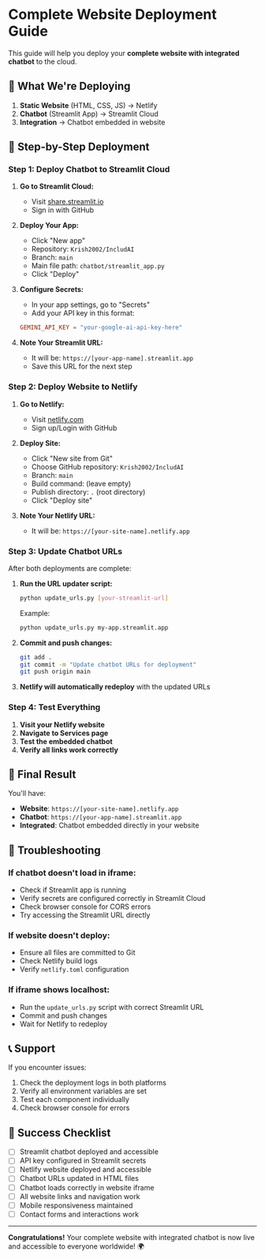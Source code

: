 # Complete Website Deployment Guide

This guide will help you deploy your **complete website with integrated chatbot** to the cloud.

## 🎯 What We're Deploying

1. **Static Website** (HTML, CSS, JS) → Netlify
2. **Chatbot** (Streamlit App) → Streamlit Cloud  
3. **Integration** → Chatbot embedded in website

## 🚀 Step-by-Step Deployment

### Step 1: Deploy Chatbot to Streamlit Cloud

1. **Go to Streamlit Cloud:**
   - Visit [share.streamlit.io](https://share.streamlit.io)
   - Sign in with GitHub

2. **Deploy Your App:**
   - Click "New app"
   - Repository: `Krish2002/IncludAI`
   - Branch: `main`
   - Main file path: `chatbot/streamlit_app.py`
   - Click "Deploy"

3. **Configure Secrets:**
   - In your app settings, go to "Secrets"
   - Add your API key in this format:
   ```toml
   GEMINI_API_KEY = "your-google-ai-api-key-here"
   ```

4. **Note Your Streamlit URL:**
   - It will be: `https://[your-app-name].streamlit.app`
   - Save this URL for the next step

### Step 2: Deploy Website to Netlify

1. **Go to Netlify:**
   - Visit [netlify.com](https://netlify.com)
   - Sign up/Login with GitHub

2. **Deploy Site:**
   - Click "New site from Git"
   - Choose GitHub repository: `Krish2002/IncludAI`
   - Branch: `main`
   - Build command: (leave empty)
   - Publish directory: `.` (root directory)
   - Click "Deploy site"

3. **Note Your Netlify URL:**
   - It will be: `https://[your-site-name].netlify.app`

### Step 3: Update Chatbot URLs

After both deployments are complete:

1. **Run the URL updater script:**
   ```bash
   python update_urls.py [your-streamlit-url]
   ```
   
   Example:
   ```bash
   python update_urls.py my-app.streamlit.app
   ```

2. **Commit and push changes:**
   ```bash
   git add .
   git commit -m "Update chatbot URLs for deployment"
   git push origin main
   ```

3. **Netlify will automatically redeploy** with the updated URLs

### Step 4: Test Everything

1. **Visit your Netlify website**
2. **Navigate to Services page**
3. **Test the embedded chatbot**
4. **Verify all links work correctly**

## 🎉 Final Result

You'll have:
- **Website**: `https://[your-site-name].netlify.app`
- **Chatbot**: `https://[your-app-name].streamlit.app`
- **Integrated**: Chatbot embedded directly in your website

## 🔧 Troubleshooting

### If chatbot doesn't load in iframe:
- Check if Streamlit app is running
- Verify secrets are configured correctly in Streamlit Cloud
- Check browser console for CORS errors
- Try accessing the Streamlit URL directly

### If website doesn't deploy:
- Ensure all files are committed to Git
- Check Netlify build logs
- Verify `netlify.toml` configuration

### If iframe shows localhost:
- Run the `update_urls.py` script with correct Streamlit URL
- Commit and push changes
- Wait for Netlify to redeploy

## 📞 Support

If you encounter issues:
1. Check the deployment logs in both platforms
2. Verify all environment variables are set
3. Test each component individually
4. Check browser console for errors

## 🎯 Success Checklist

- [ ] Streamlit chatbot deployed and accessible
- [ ] API key configured in Streamlit secrets
- [ ] Netlify website deployed and accessible  
- [ ] Chatbot URLs updated in HTML files
- [ ] Chatbot loads correctly in website iframe
- [ ] All website links and navigation work
- [ ] Mobile responsiveness maintained
- [ ] Contact forms and interactions work

---

**Congratulations!** Your complete website with integrated chatbot is now live and accessible to everyone worldwide! 🌍 